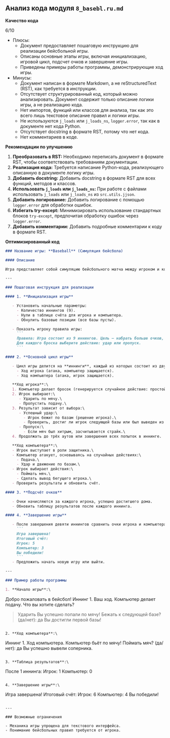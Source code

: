 ## Анализ кода модуля `8_basebl.ru.md`

**Качество кода**

6/10
- Плюсы:
    - Документ предоставляет пошаговую инструкцию для реализации бейсбольной игры.
    - Описаны основные этапы игры, включая инициализацию, игровой цикл, подсчет очков и завершение игры.
    - Приведены примеры работы программы, демонстрирующие ход игры.
- Минусы:
    - Документ написан в формате Markdown, а не reStructuredText (RST), как требуется в инструкции.
    - Отсутствует структурированный код, который можно анализировать. Документ содержит только описание логики игры, а не реализацию кода.
    - Нет импортов, функций или классов для анализа, так как это всего лишь текстовое описание правил и логики игры.
    -  Не используются `j_loads` или `j_loads_ns`, `logger.error`, так как в документе нет кода Python.
    - Отсутствует docstring в формате RST, потому что нет кода.
    - Нет комментариев в коде.

**Рекомендации по улучшению**

1.  **Преобразовать в RST:** Необходимо переписать документ в формате RST, чтобы соответствовать требованиям документации.
2.  **Реализация кода:** Требуется написание Python-кода, реализующего описанную в документе логику игры.
3.  **Добавить docstring:** Добавить docstring в формате RST для всех функций, методов и классов.
4.  **Использовать `j_loads` или `j_loads_ns`:** При работе с файлами использовать `j_loads` или `j_loads_ns` из `src.utils.jjson`.
5.  **Добавить логирование:** Добавить логирование с помощью `logger.error` для обработки ошибок.
6.  **Избегать try-except:** Минимизировать использование стандартных блоков `try-except`, предпочитая обработку ошибок через `logger.error`.
7.  **Добавить комментарии:** Добавить подробные комментарии к коду в формате RST.

**Оптимизированный код**

```markdown
### Название игры: **Baseball** (Симуляция бейсбола)

#### Описание

Игра представляет собой симуляцию бейсбольного матча между игроком и компьютером. Основной целью является реалистичная передача механики игры в бейсбол, включая броски, удары и передвижение игроков по базам. Игра завершается после девяти иннингов, и побеждает команда с наибольшим количеством очков.

---

### Пошаговая инструкция для реализации

#### 1. **Инициализация игры**

   - Установить начальные параметры:
     - Количество иннингов (9).
     - Нули в таблице счёта для игрока и компьютера.
     - Обнулить базовые позиции (все базы пусты).

   - Показать игроку правила игры:
     ```
     Правила: Игра состоит из 9 иннингов. Цель — набрать больше очков, чем соперник.
     Для каждого броска выберите действие: удар или пропуск.
     ```

#### 2. **Основной цикл игры**

   - Цикл игры делится на **иннинги**, каждый из которых состоит из двух частей:
     - Ход игрока (атака, компьютер защищается).
     - Ход компьютера (атака, игрок защищается).

   **Ход игрока**:\
   1. Компьютер делает бросок (генерируется случайное действие: простой мяч, подача, хитрость).\
   2. Игрок выбирает:\
      - Ударить по мячу.\
      - Пропустить подачу.\
   3. Результат зависит от выбора:\
      - Успешный удар:\
        - Игрок бежит по базам (решение игрока).\
        - Проверить, достиг ли игрок следующей базы или был выведен из игры.\
      - Пропуск:\
        - Если мяч был хитрым, засчитывается страйк.\
   4. Продолжать до трёх аутов или завершения всех попыток в иннинге.

   **Ход компьютера**:\
   - Игрок выступает в роли защитника.\
   - Компьютер атакует, основываясь на случайных действиях:\
     - Подача.\
     - Удар и движение по базам.\
   - Игрок выбирает действия:\
     - Поймать мяч.\
     - Сделать вывод бегущего игрока.\
   - Проверить результаты и обновить счёт.

#### 3. **Подсчёт очков**

   - Очки начисляются за каждого игрока, успешно достигшего дома.
   - Обновить таблицу результатов после каждого иннинга.

#### 4. **Завершение игры**

   - После завершения девяти иннингов сравнить очки игрока и компьютера:
     ```
     Игра завершена!
     Итоговый счёт:
     Игрок: 5
     Компьютер: 3
     Вы победили!
     ```
   - Предложить начать новую игру или выйти.

---

### Пример работы программы

1. **Начало игры**:\
   ```
   Добро пожаловать в бейсбол!
   Иннинг 1. Ваш ход.
   Компьютер делает подачу. Что вы хотите сделать?
   > Ударить
   Вы успешно попали по мячу! Бежать к следующей базе? (да/нет): да
   Вы достигли первой базы!
   ```

2. **Ход компьютера**:\
   ```
   Иннинг 1. Ход компьютера.
   Компьютер бьёт по мячу!
   Поймать мяч? (да/нет): да
   Вы успешно вывели соперника.
   ```

3. **Таблица результатов**:\
   ```
   После 1 иннинга:
   Игрок: 1
   Компьютер: 0
   ```

4. **Завершение игры**:\
   ```
   Игра завершена!
   Итоговый счёт:
   Игрок: 6
   Компьютер: 4
   Вы победили!
   ```

---

### Возможные ограничения

- Механика игры упрощена для текстового интерфейса.
- Понимание бейсбольных правил требуется от игрока.